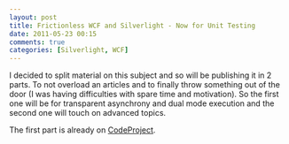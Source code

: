 ```yaml
---
layout: post
title: Frictionless WCF and Silverlight - Now for Unit Testing
date: 2011-05-23 00:15
comments: true
categories: [Silverlight, WCF]
---
```


I decided to split material on this subject and so will be publishing it in 2 parts. To not overload an articles and to finally throw something out of the door (I was having difficulties with spare time and motivation). So the first one will be for transparent asynchrony and dual mode execution and the second one will touch on advanced topics.

The first part is already on [CodeProject](http://www.codeproject.com/Articles/200085/Frictionless-WCF-service-consumption-in-Silverligh).
